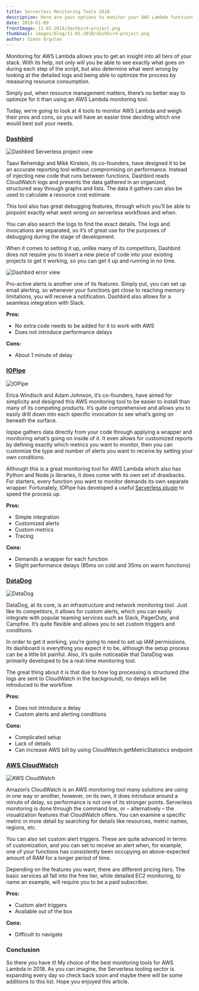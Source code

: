```yaml
---
title: Serverless Monitoring Tools 2018
description: Here are your options to monitor your AWS Lambda functions in 2018.
date: 2018-01-09
frontImage: 11-01-2018/dashbird-project.png
thumbnail: images/blog/11-01-2018/dashbird-project.png
author: Simon Orgulan
---
```


Monitoring for AWS Lambda allows you to get an insight into all tiers of your stack. With its help, not only will you be able to see exactly what goes on during each step of the script, but also determine what went wrong by looking at the detailed logs and being able to optimize the process by measuring resource consumption.

Simply put, when resource management matters, there’s no better way to optimize for it than using an AWS Lambda monitoring tool.

Today, we’re going to look at 4 tools to monitor AWS Lambda and weigh their pros and cons, so you will have an easier time deciding which one would best suit your needs.

<h3><a href='https://dashbird.io' target='_blank'>Dashbird</a></h3>

![Dashbird Serverless project view](/images/blog/11-01-2018/dashbird-project.png)

Taavi Rehemägi and Mikk Kirstein, its co-founders, have designed it to be an accurate reporting tool without compromising on performance. Instead of injecting new code that runs between functions, Dashbird reads CloudWatch logs and presents the data gathered in an organized, structured way through graphs and lists. The data it gathers can also be used to calculate a resource cost estimate.

This tool also has great debugging features, through which you’ll be able to pinpoint exactly what went wrong on serverless workflows and when.

You can also search the logs to find the exact details. The logs and invocations are separated, so it’s of great use for the purposes of debugging during the stage of development.

When it comes to setting it up, unlike many of its competitors, Dashbird does not require you to insert a new piece of code into your existing projects to get it working, so you can get it up and running in no time.

![Dashbird error view](/images/blog/11-01-2018/dashbird-error.png)

Pro-active alerts is another one of its features. Simply put, you can set up email alerting, so whenever your functions get close to reaching memory limitations, you will receive a notification. Dashbird also allows for a seamless integration with Slack.

**Pros:**

  - No extra code needs to be added for it to work with AWS
  - Does not introduce performance delays

**Cons:**

  - About 1 minute of delay


<h3><a href='https://iopipe.com' target='_blank'>IOPipe</a></h3>

![IOPipe](/images/blog/11-01-2018/iopipe.png)

Erica Windisch and Adam Johnson, it’s co-founders, have aimed for simplicity and designed this AWS monitoring tool to be easier to install than many of its competing products. It’s quite comprehensive and allows you to easily drill down into each specific invocation to see what’s going on beneath the surface.

Iopipe gathers data directly from your code through applying a wrapper and monitoring what’s going on inside of it. It even allows for customized reports by defining exactly which metrics you want to monitor, then you can customize the type and number of alerts you want to receive by setting your own conditions.

Although this is a great monitoring tool for AWS Lambda which also has Python and Node.js libraries, it does come with its own set of drawbacks. For starters, every function you want to monitor demands its own separate wrapper. Fortunately, IOPipe has developed a useful <a href='https://github.com/iopipe/serverless-plugin-iopipe' target='_blank'>Serverless plugin</a> to speed the process up.

**Pros:**

  - Simple integration
  - Customized alerts
  - Custom metrics
  - Tracing

**Cons:**

  - Demands a wrapper for each function
  - Slight performance delays (85ms on cold and 35ms on warm functions)


<h3><a href='https://www.datadoghq.com/monitor-aws-lambda/' target='_blank'>DataDog</a></h3>

![DataDog](/images/blog/11-01-2018/datadog.png)

DataDog, at its core, is an infrastructure and network monitoring tool. Just like its competitors, it allows for custom alerts, which you can easily integrate with popular teaming services such as Slack, PagerDuty, and Campfire. It’s quite flexible and allows you to set custom triggers and conditions.

In order to get it working, you’re going to need to set up IAM permissions. Its dashboard is everything you expect it to be, although the setup process can be a little bit painful. Also, it’s quite noticeable that DataDog was primarily developed to be a real-time monitoring tool.

The great thing about it is that due to how log processing is structured (the logs are sent to CloudWatch in the background), no delays will be introduced to the workflow.

**Pros:**

  - Does not introduce a delay
  - Custom alerts and alerting conditions

**Cons:**

  - Complicated setup
  - Lack of details
  - Can increase AWS bill by using CloudWatch:getMetricStatistics endpoint

<h3><a href='https://aws.amazon.com/cloudwatch/' target='_blank'>AWS CloudWatch</a></h3>

![AWS CloudWatch](/images/blog/11-01-2018/cloudwatch.png)

Amazon’s CloudWatch is an AWS monitoring tool many solutions are using in one way or another, however, on its own, it does introduce around a minute of delay, so performance is not one of its stronger points.
Serverless monitoring is done through the command line, or – alternatively – the visualization features that CloudWatch offers. You can examine a specific metric in more detail by searching for details like resources, metric names, regions, etc.

You can also set custom alert triggers. These are quite advanced in terms of customization, and you can set to receive an alert when, for example, one of your functions has consistently been occupying an above-expected amount of RAM for a longer period of time.

Depending on the features you want, there are different pricing tiers. The basic services all fall into the free tier, while detailed EC2 monitoring, to name an example, will require you to be a paid subscriber.

**Pros:**

  - Custom alert triggers
  - Available out of the box

**Cons:**

  - Difficult to navigate

### Conclusion

So there you have it! My choice of the best monitoring tools for AWS Lambda in 2018. As you can imagine, the Serverless tooling sector is expanding every day so check back soon and maybe there will be some additions to this list. Hope you enjoyed this article.
